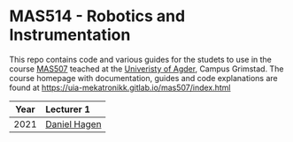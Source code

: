 # MAS514 - Robotics and Instrumentation
This repo contains code and various guides for the studets to use in the course [MAS507](https://www.uia.no/en/studieplaner/topic/MAS514-G) teached at the [Univeristy of Agder](https://www.uia.no/en), Campus Grimstad. The course homepage with documentation, guides and code explanations are found at https://uia-mekatronikk.gitlab.io/mas507/index.html

| Year | Lecturer 1                  | 
| ---- | :-------------------------- | 
| 2021 | [Daniel Hagen][dha]         | 


<!-- Hyperlinks  -->
[dha]: https://www.uia.no/kk/profil/danielh
